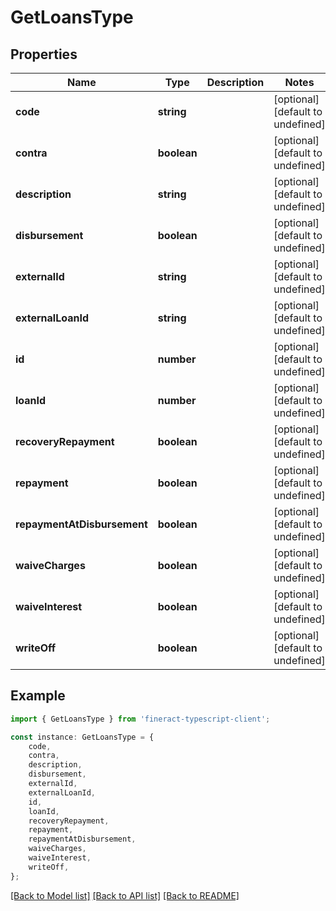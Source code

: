 # GetLoansType


## Properties

Name | Type | Description | Notes
------------ | ------------- | ------------- | -------------
**code** | **string** |  | [optional] [default to undefined]
**contra** | **boolean** |  | [optional] [default to undefined]
**description** | **string** |  | [optional] [default to undefined]
**disbursement** | **boolean** |  | [optional] [default to undefined]
**externalId** | **string** |  | [optional] [default to undefined]
**externalLoanId** | **string** |  | [optional] [default to undefined]
**id** | **number** |  | [optional] [default to undefined]
**loanId** | **number** |  | [optional] [default to undefined]
**recoveryRepayment** | **boolean** |  | [optional] [default to undefined]
**repayment** | **boolean** |  | [optional] [default to undefined]
**repaymentAtDisbursement** | **boolean** |  | [optional] [default to undefined]
**waiveCharges** | **boolean** |  | [optional] [default to undefined]
**waiveInterest** | **boolean** |  | [optional] [default to undefined]
**writeOff** | **boolean** |  | [optional] [default to undefined]

## Example

```typescript
import { GetLoansType } from 'fineract-typescript-client';

const instance: GetLoansType = {
    code,
    contra,
    description,
    disbursement,
    externalId,
    externalLoanId,
    id,
    loanId,
    recoveryRepayment,
    repayment,
    repaymentAtDisbursement,
    waiveCharges,
    waiveInterest,
    writeOff,
};
```

[[Back to Model list]](../README.md#documentation-for-models) [[Back to API list]](../README.md#documentation-for-api-endpoints) [[Back to README]](../README.md)
